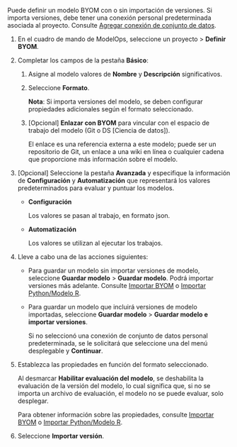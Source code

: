 Puede definir un modelo BYOM con o sin importación de versiones. Si importa versiones, debe tener una conexión personal predeterminada asociada al proyecto. Consulte [Agregar conexión de conjunto de datos](vpe1725389258480.md).

1.  En el cuadro de mando de ModelOps, seleccione un proyecto \> **Definir BYOM**.

2.  Completar los campos de la pestaña **Básico**:

    1.  Asigne al modelo valores de **Nombre** y **Descripción** significativos.

    2.  Seleccione **Formato**.

        **Nota**: Si importa versiones del modelo, se deben configurar propiedades adicionales según el formato seleccionado.

    3.  \[Opcional\] **Enlazar con BYOM** para vincular con el espacio de trabajo del modelo (Git o DS \[Ciencia de datos\]).

        El enlace es una referencia externa a este modelo; puede ser un repositorio de Git, un enlace a una wiki en línea o cualquier cadena que proporcione más información sobre el modelo.

3.  \[Opcional\] Seleccione la pestaña **Avanzada** y especifique la información de **Configuración** y **Automatización** que representará los valores predeterminados para evaluar y puntuar los modelos.

    -   **Configuración**

        Los valores se pasan al trabajo, en formato json.

    -   **Automatización**

        Los valores se utilizan al ejecutar los trabajos.

4.  Lleve a cabo una de las acciones siguientes:

    -   Para guardar un modelo sin importar versiones de modelo, seleccione **Guardar modelo** \> **Guardar modelo**. Podrá importar versiones más adelante. Consulte [Importar BYOM](nro1732650484867.md) o [Importar Python/Modelo R](jbg1732650538946.md).

    -   Para guardar un modelo que incluirá versiones de modelo importadas, seleccione **Guardar modelo** \> **Guardar modelo e importar versiones**.

        Si no seleccionó una conexión de conjunto de datos personal predeterminada, se le solicitará que seleccione una del menú desplegable y **Continuar**.

5.  Establezca las propiedades en función del formato seleccionado.

    Al desmarcar **Habilitar evaluación del modelo**, se deshabilita la evaluación de la versión del modelo, lo cual significa que, si no se importa un archivo de evaluación, el modelo no se puede evaluar, solo desplegar.

    Para obtener información sobre las propiedades, consulte [Importar BYOM](nro1732650484867.md) o [Importar Python/Modelo R](jbg1732650538946.md).

6.  Seleccione **Importar versión**.
